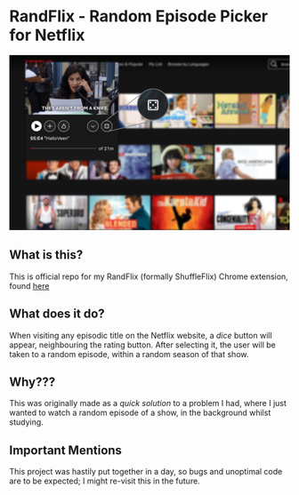 # RandFlix - Random Episode Picker for Netflix
![Screenshot displaying the dice button, mentioned later](/screenshots/screenshot_01.png)

## What is this?
This is official repo for my RandFlix (formally ShuffleFlix) Chrome extension, found [here](https://chromewebstore.google.com/detail/randflix/okcbhiiklnkbhjjmbdbljdnelebhikmi)

## What does it do?
When visiting any episodic title on the Netflix website, a _dice_ button will appear, neighbouring the rating button.
After selecting it, the user will be taken to a random episode, within a random season of that show.

## Why???
This was originally made as a _quick solution_ to a problem I had, where I just wanted to watch a random episode of a show, in the background whilst studying.

## Important Mentions
This project was hastily put together in a day, so bugs and unoptimal code are to be expected; I might re-visit this in the future.